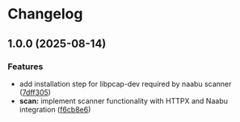 # Changelog

## 1.0.0 (2025-08-14)


### Features

* add installation step for libpcap-dev required by naabu scanner ([7dff305](https://github.com/kopexa-grc/domainsec/commit/7dff305101a8e048cb7a3a601c8a76f3d99040ae))
* **scan:** implement scanner functionality with HTTPX and Naabu integration ([f6cb8e6](https://github.com/kopexa-grc/domainsec/commit/f6cb8e64e95cd7a4bb98bb1fcf9d2503b6fe9d60))
